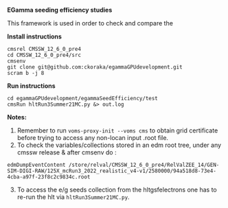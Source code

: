 **EGamma seeding efficiency studies**


This framework is used in order to check and compare the


**Install instructions**
```
cmsrel CMSSW_12_6_0_pre4
cd CMSSW_12_6_0_pre4/src
cmsenv
git clone git@github.com:ckoraka/egammaGPUdevelopment.git
scram b -j 8
```

**Run instructions**
```
cd egammaGPUdevelopment/egammaSeedEfficiency/test
cmsRun hltRun3Summer21MC.py &> out.log
```

**Notes:** 

1. Remember to run ```voms-proxy-init --voms cms``` to obtain grid certificate before trying to access any non-locan input .root file.
2. To check the variables/collections stored in an edm root tree, under any cmssw release & after cmsenv do : 

```
edmDumpEventContent /store/relval/CMSSW_12_6_0_pre4/RelValZEE_14/GEN-SIM-DIGI-RAW/125X_mcRun3_2022_realistic_v4-v1/2580000/94a518d8-73e4-4cba-a97f-23f8c2c9834c.root
```
3. To access the e/g seeds collection from the hltgsfelectrons one has to re-run the hlt via ```hltRun3Summer21MC.py```. 